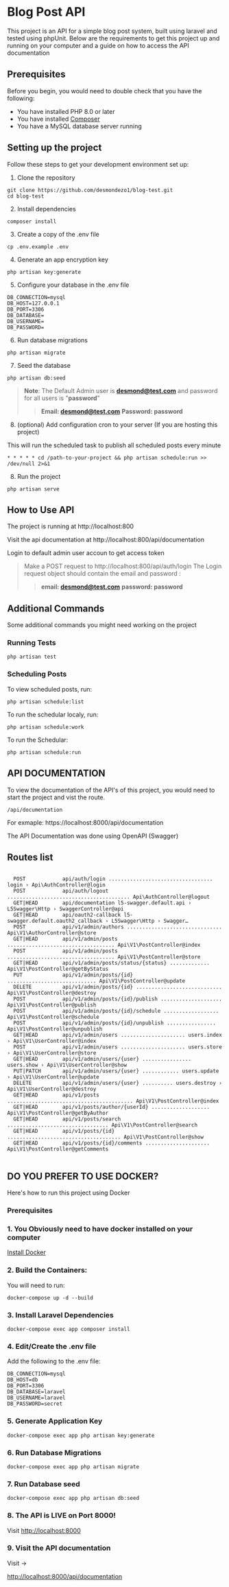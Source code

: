 # Blog Post API

This project is an API for a simple blog post system, built using laravel and tested using phpUnit.
Below are the requirements to get this project up and running on your computer and a guide on how to access the API documentation
## Prerequisites

Before you begin, you would need to double check that you have the following:
* You have installed PHP 8.0 or later
* You have installed [Composer](https://getcomposer.org/doc/00-intro.md#downloading-the-composer-executable)
* You have a MySQL database server running

## Setting up the project

Follow these steps to get your development environment set up:

1. Clone the repository

```
git clone https://github.com/desmondezo1/blog-test.git
cd blog-test
```
2. Install dependencies
```
composer install
```
3. Create a copy of the .env file

```
cp .env.example .env
```
4. Generate an app encryption key

```
php artisan key:generate
```

5. Configure your database in the .env file
```
DB_CONNECTION=mysql
DB_HOST=127.0.0.1
DB_PORT=3306
DB_DATABASE=
DB_USERNAME=
DB_PASSWORD=
```
6. Run database migrations

```
php artisan migrate

```
7. Seed the database

```
php artisan db:seed
```

> **Note**: The Default Admin user is **desmond@test.com** and password for all users is "**password**"
>> **Email: desmond@test.com**
>> **Password: password**

8. (optional) Add configuration cron to your server (If you are hosting this project)

This will run the scheduled task to publish all scheduled posts every minute
```
* * * * * cd /path-to-your-project && php artisan schedule:run >> /dev/null 2>&1
```
8. Run the project 

```
php artisan serve
```

## How to Use API

The project is running at http://localhost:800

Visit the api documentation at http://localhost:800/api/documentation

Login to default admin user accoun to get access token

> Make a POST request to http://localhost:800/api/auth/login
> The Login request object should contain the email and password :
>> **email: desmond@test.com**
>> **password: password**



## Additional Commands

Some additional commands you might need working on the project

### Running Tests
```
php artisan test
```
### Scheduling Posts

To view scheduled posts, run:

```
php artisan schedule:list
```

To run the schedular localy, run: 
```
php artisan schedule:work
```

To run the Schedular:

```
php artisan schedule:run
```

## API DOCUMENTATION

To view the documentation of the API's of this project, you would need to start the project and vist the route.

```
/api/documentation

```

For exmaple: https://localhost:8000/api/documentation

The API Documentation was done using OpenAPI (Swagger)

## Routes list

```

  POST            api/auth/login .................................. login › Api\AuthController@login
  POST            api/auth/logout ........................................ Api\AuthController@logout
  GET|HEAD        api/documentation l5-swagger.default.api › L5Swagger\Http › SwaggerController@api
  GET|HEAD        api/oauth2-callback l5-swagger.default.oauth2_callback › L5Swagger\Http › Swagger…
  POST            api/v1/admin/authors ............................... Api\V1\AuthorController@store
  GET|HEAD        api/v1/admin/posts ................................... Api\V1\PostController@index
  POST            api/v1/admin/posts ................................... Api\V1\PostController@store
  GET|HEAD        api/v1/admin/posts/status/{status} ............. Api\V1\PostController@getByStatus
  PUT             api/v1/admin/posts/{id} ............................. Api\V1\PostController@update
  DELETE          api/v1/admin/posts/{id} ............................ Api\V1\PostController@destroy
  POST            api/v1/admin/posts/{id}/publish .................... Api\V1\PostController@publish
  POST            api/v1/admin/posts/{id}/schedule .................. Api\V1\PostController@schedule
  POST            api/v1/admin/posts/{id}/unpublish ................ Api\V1\PostController@unpublish
  GET|HEAD        api/v1/admin/users ..................... users.index › Api\V1\UserController@index
  POST            api/v1/admin/users ..................... users.store › Api\V1\UserController@store
  GET|HEAD        api/v1/admin/users/{user} ................ users.show › Api\V1\UserController@show
  PUT|PATCH       api/v1/admin/users/{user} ............ users.update › Api\V1\UserController@update
  DELETE          api/v1/admin/users/{user} .......... users.destroy › Api\V1\UserController@destroy
  GET|HEAD        api/v1/posts ......................................... Api\V1\PostController@index
  GET|HEAD        api/v1/posts/author/{userId} ................... Api\V1\PostController@getByAuthor
  GET|HEAD        api/v1/posts/search ................................. Api\V1\PostController@search
  GET|HEAD        api/v1/posts/{id} ..................................... Api\V1\PostController@show
  GET|HEAD        api/v1/posts/{id}/comments ..................... Api\V1\PostController@getComments
       
```


## DO YOU PREFER TO USE DOCKER?

Here's how to run this project using Docker

### Prerequisites

### 1. You Obviously need to have docker installed on your computer

[Install Docker](https://docs.docker.com/engine/install/)
### 2. Build the Containers: 
 You will need to run:

```
docker-compose up -d --build
```

### 3. Install Laravel Dependencies

```
docker-compose exec app composer install
```

### 4. Edit/Create the .env file

Add the following to the .env file:

```
DB_CONNECTION=mysql
DB_HOST=db
DB_PORT=3306
DB_DATABASE=laravel
DB_USERNAME=laravel
DB_PASSWORD=secret

```
### 5. Generate Application Key

```
docker-compose exec app php artisan key:generate
```

### 6. Run Database Migrations

```
docker-compose exec app php artisan migrate
```

### 7. Run Database seed

```
docker-compose exec app php artisan db:seed
```

### 8. The API is LIVE on Port 8000!

Visit [http://localhost:8000](http://localhost:8000)

### 9. Visit the API documentation

Visit ->

[http://localhost:8000/api/documentation](http://localhost:8000/api/documentation)
